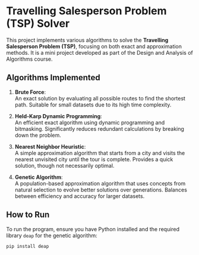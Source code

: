 # Travelling Salesperson Problem (TSP) Solver

This project implements various algorithms to solve the **Travelling Salesperson Problem (TSP)**, focusing on both exact and approximation methods. It is a mini project developed as part of the Design and Analysis of Algorithms course.

## Algorithms Implemented

1. **Brute Force**:  
   An exact solution by evaluating all possible routes to find the shortest path. Suitable for small datasets due to its high time complexity.

2. **Held-Karp Dynamic Programming**:  
   An efficient exact algorithm using dynamic programming and bitmasking. Significantly reduces redundant calculations by breaking down the problem.

3. **Nearest Neighbor Heuristic**:  
   A simple approximation algorithm that starts from a city and visits the nearest unvisited city until the tour is complete. Provides a quick solution, though not necessarily optimal.

4. **Genetic Algorithm**:  
   A population-based approximation algorithm that uses concepts from natural selection to evolve better solutions over generations. Balances between efficiency and accuracy for larger datasets.

## How to Run

To run the program, ensure you have Python installed and the required library `deap` for the genetic algorithm:

```bash
pip install deap

